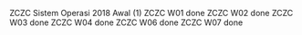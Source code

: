ZCZC Sistem Operasi 2018 Awal (1)
ZCZC W01 done
ZCZC W02 done
ZCZC W03 done
ZCZC W04 done
ZCZC W06 done
ZCZC W07 done

